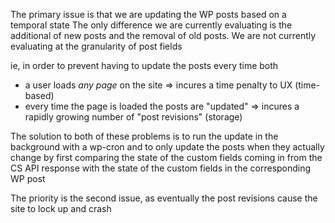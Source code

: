 The primary issue is that we are updating the WP posts based on a temporal state
The only difference we are currently evaluating is the additional of new posts
and the removal of old posts. We are not currently evaluating at the granularity
of post fields

ie, in order to prevent having to update the posts every time both
- a user loads *any page* on the site => incures a time penalty to UX (time-based)
- every time the page is loaded the posts are "updated" => incures a rapidly
    growing number of "post revisions" (storage)


The solution to both of these problems is to run the update in the background
with a wp-cron and to only update the posts when they actually change by first
comparing the state of the custom fields coming in from the CS API response with
the state of the custom fields in the corresponding WP post


The priority is the second issue, as eventually the post revisions cause the
site to lock up and crash